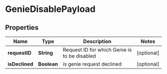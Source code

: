 

# GenieDisablePayload


## Properties

Name | Type | Description | Notes
------------ | ------------- | ------------- | -------------
**requestID** | **String** | Request ID for which Genie is to be disabled |  [optional]
**isDeclined** | **Boolean** | is genie request declined |  [optional]



